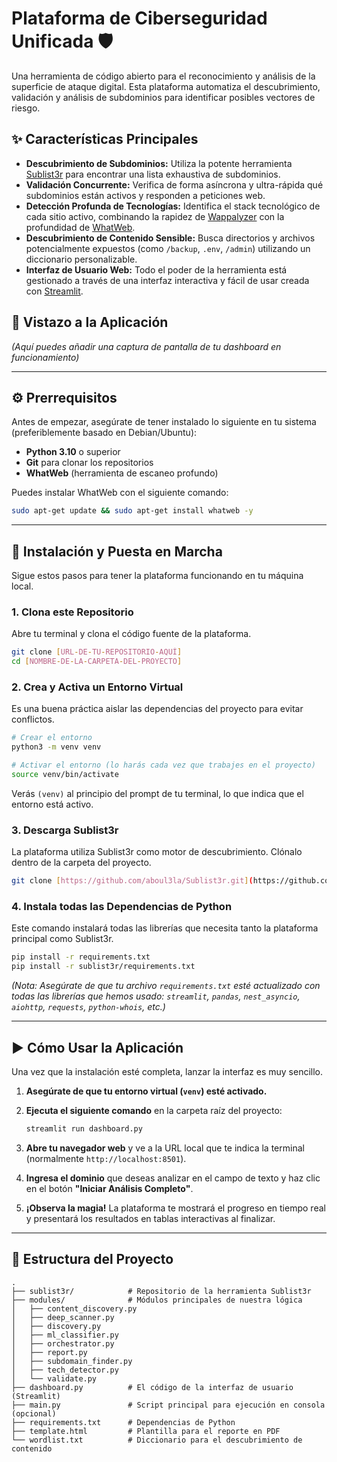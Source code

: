# Plataforma de Ciberseguridad Unificada 🛡️

Una herramienta de código abierto para el reconocimiento y análisis de la superficie de ataque digital. Esta plataforma automatiza el descubrimiento, validación y análisis de subdominios para identificar posibles vectores de riesgo.

## ✨ Características Principales

-   **Descubrimiento de Subdominios:** Utiliza la potente herramienta [Sublist3r](https://github.com/aboul3la/Sublist3r) para encontrar una lista exhaustiva de subdominios.
-   **Validación Concurrente:** Verifica de forma asíncrona y ultra-rápida qué subdominios están activos y responden a peticiones web.
-   **Detección Profunda de Tecnologías:** Identifica el stack tecnológico de cada sitio activo, combinando la rapidez de [Wappalyzer](https://www.wappalyzer.com/) con la profundidad de [WhatWeb](https://github.com/urbanadventurer/WhatWeb).
-   **Descubrimiento de Contenido Sensible:** Busca directorios y archivos potencialmente expuestos (como `/backup`, `.env`, `/admin`) utilizando un diccionario personalizable.
-   **Interfaz de Usuario Web:** Todo el poder de la herramienta está gestionado a través de una interfaz interactiva y fácil de usar creada con [Streamlit](https://streamlit.io/).

## 📸 Vistazo a la Aplicación


*(Aquí puedes añadir una captura de pantalla de tu dashboard en funcionamiento)*

---

## ⚙️ Prerrequisitos

Antes de empezar, asegúrate de tener instalado lo siguiente en tu sistema (preferiblemente basado en Debian/Ubuntu):

-   **Python 3.10** o superior
-   **Git** para clonar los repositorios
-   **WhatWeb** (herramienta de escaneo profundo)

Puedes instalar WhatWeb con el siguiente comando:
```bash
sudo apt-get update && sudo apt-get install whatweb -y
```

---

## 🚀 Instalación y Puesta en Marcha

Sigue estos pasos para tener la plataforma funcionando en tu máquina local.

### 1. Clona este Repositorio

Abre tu terminal y clona el código fuente de la plataforma.
```bash
git clone [URL-DE-TU-REPOSITORIO-AQUÍ]
cd [NOMBRE-DE-LA-CARPETA-DEL-PROYECTO]
```

### 2. Crea y Activa un Entorno Virtual

Es una buena práctica aislar las dependencias del proyecto para evitar conflictos.
```bash
# Crear el entorno
python3 -m venv venv

# Activar el entorno (lo harás cada vez que trabajes en el proyecto)
source venv/bin/activate
```
Verás `(venv)` al principio del prompt de tu terminal, lo que indica que el entorno está activo.

### 3. Descarga Sublist3r

La plataforma utiliza Sublist3r como motor de descubrimiento. Clónalo dentro de la carpeta del proyecto.
```bash
git clone [https://github.com/aboul3la/Sublist3r.git](https://github.com/aboul3la/Sublist3r.git) sublist3r
```

### 4. Instala todas las Dependencias de Python

Este comando instalará todas las librerías que necesita tanto la plataforma principal como Sublist3r.
```bash
pip install -r requirements.txt
pip install -r sublist3r/requirements.txt
```
*(Nota: Asegúrate de que tu archivo `requirements.txt` esté actualizado con todas las librerías que hemos usado: `streamlit`, `pandas`, `nest_asyncio`, `aiohttp`, `requests`, `python-whois`, etc.)*

---

## ▶️ Cómo Usar la Aplicación

Una vez que la instalación esté completa, lanzar la interfaz es muy sencillo.

1.  **Asegúrate de que tu entorno virtual (`venv`) esté activado.**
2.  **Ejecuta el siguiente comando** en la carpeta raíz del proyecto:

    ```bash
    streamlit run dashboard.py
    ```

3.  **Abre tu navegador web** y ve a la URL local que te indica la terminal (normalmente `http://localhost:8501`).
4.  **Ingresa el dominio** que deseas analizar en el campo de texto y haz clic en el botón **"Iniciar Análisis Completo"**.
5.  **¡Observa la magia!** La plataforma te mostrará el progreso en tiempo real y presentará los resultados en tablas interactivas al finalizar.

---

## 📂 Estructura del Proyecto

```
.
├── sublist3r/            # Repositorio de la herramienta Sublist3r
├── modules/              # Módulos principales de nuestra lógica
│   ├── content_discovery.py
│   ├── deep_scanner.py
│   ├── discovery.py
│   ├── ml_classifier.py
│   ├── orchestrator.py
│   ├── report.py
│   ├── subdomain_finder.py
│   ├── tech_detector.py
│   └── validate.py
├── dashboard.py          # El código de la interfaz de usuario (Streamlit)
├── main.py               # Script principal para ejecución en consola (opcional)
├── requirements.txt      # Dependencias de Python
├── template.html         # Plantilla para el reporte en PDF
└── wordlist.txt          # Diccionario para el descubrimiento de contenido
```